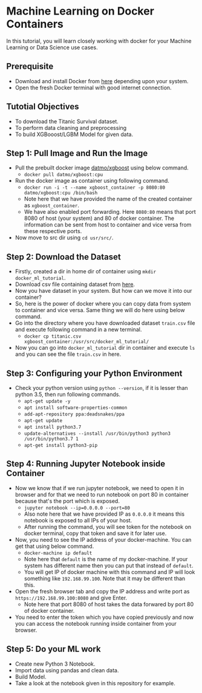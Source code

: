 # Machine Learning on Docker Containers
In this tutorial, you will learn closely working with docker for your Machine Learning or Data Science use cases.

## Prerequisite
- Download and install Docker from [here](https://docs.docker.com/get-docker/) depending upon your system.
- Open the fresh Docker terminal with good internet connection.

## Tutotial Objectives
- To download the Titanic Survival dataset.
- To perform data cleaning and preprocessing
- To build XGBooost/LGBM Model for given data.

## Step 1: Pull Image and Run the Image
- Pull the prebuilt docker image [datmo/xgboost](https://hub.docker.com/r/datmo/xgboost/tags) using below command.
  - `docker pull datmo/xgboost:cpu`
- Run the docker image as container using following command.
  - `docker run -i -t --name xgboost_container -p 8080:80 datmo/xgboost:cpu /bin/bash`
  - Note here that we have provided the name of the created container as `xgboost_container`.
  - We have also enabled port forwarding. Here `8080:80` means that port 8080 of host (your system) and 80 of docker container. The information can be sent from host to container and vice versa from these respective ports.
- Now move to src dir using `cd usr/src/`.

## Step 2: Download the Dataset
- Firstly, created a dir in home dir of container using `mkdir docker_ml_tutorial`.
- Download csv file containing dataset from [here](https://www.kaggle.com/c/titanic/data).
- Now you have dataset in your system. But how can we move it into our container?
- So, here is the power of docker where you can copy data from system to container and vice versa. Same thing we will do here using below command.
- Go into the directory where you have downloaded dataset `train.csv` file and execute following command in a new terminal.
  - `docker cp titanic.csv xgboost_container:/usr/src/docker_ml_tutorial/`
- Now you can go into `docker_ml_tutorial` dir in container and execute `ls` and you can see the file `train.csv` in here.

## Step 3: Configuring your Python Environment
- Check your python version using `python --version`, if it is lesser than python 3.5, then run following commands.
  - `apt-get update -y`
  - `apt install software-properties-common`
  - `add-apt-repository ppa:deadsnakes/ppa`
  - `apt-get update`
  - `apt install python3.7`
  - `update-alternatives --install /usr/bin/python3 python3 /usr/bin/python3.7 1`
  - `apt-get install python3-pip`

## Step 4: Running Jupyter Notebook inside Container
- Now we know that if we run jupyter notebook, we need to open it in browser and for that we need to run notebook on port 80 in container because that's the port which is exposed.
  - `jupyter notebook --ip=0.0.0.0 --port=80`
  - Also note here that we have provided IP as `0.0.0.0` it means this notebook is exposed to all IPs of your host.
  - After running the command, you will see token for the notebook on docker terminal, copy that token and save it for later use.
- Now, you need to see the IP address of your docker-machine. You can get that using below command.
  - `docker-machine ip default`
  - Note here that `default` is the name of my docker-machine. If your system has different name then you can put that instead of `default`.
  - You will get IP of docker machine with this command and IP will look something like `192.168.99.100`. Note that it may be different than this.
- Open the fresh browser tab and copy the IP address and write port as `https://192.168.99.100:8080` and give Enter.
  - Note here that port 8080 of host takes the data forwared by port 80 of docker container.
- You need to enter the token which you have copied previously and now you can access the notebook running inside container from your browser.

## Step 5: Do your ML work
- Create new Python 3 Notebook.
- Import data using pandas and clean data.
- Build Model.
- Take a look at the notebook given in this repository for example.

